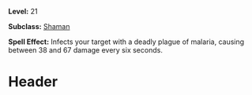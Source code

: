 <!-- TITLE: Spell: Malaria -->
<!-- SUBTITLE:  -->

**Level:** 21

**Subclass:** [Shaman](shaman)

**Spell Effect:** Infects your target with a deadly plague of malaria, causing between 38 and 67 damage every six seconds.

# Header